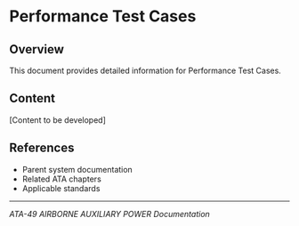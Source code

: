 # Performance Test Cases

## Overview

This document provides detailed information for Performance Test Cases.

## Content

[Content to be developed]

## References

- Parent system documentation
- Related ATA chapters
- Applicable standards

---

*ATA-49 AIRBORNE AUXILIARY POWER Documentation*
